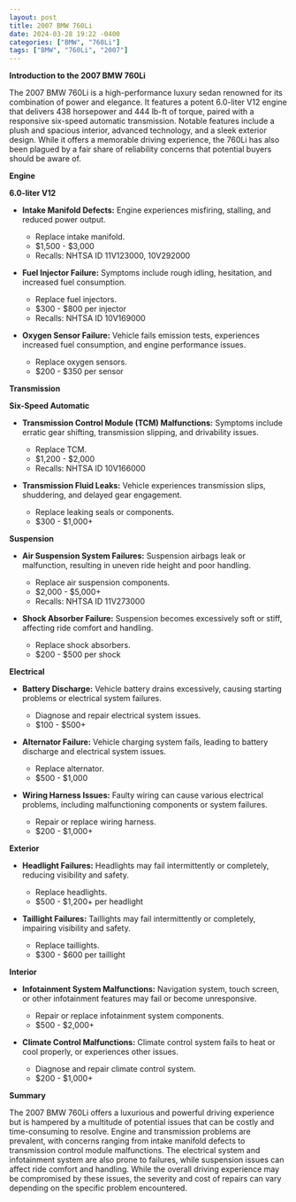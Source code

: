```yaml
---
layout: post
title: 2007 BMW 760Li
date: 2024-03-28 19:22 -0400
categories: ["BMW", "760Li"]
tags: ["BMW", "760Li", "2007"]
---
```

**Introduction to the 2007 BMW 760Li**

The 2007 BMW 760Li is a high-performance luxury sedan renowned for its combination of power and elegance. It features a potent 6.0-liter V12 engine that delivers 438 horsepower and 444 lb-ft of torque, paired with a responsive six-speed automatic transmission. Notable features include a plush and spacious interior, advanced technology, and a sleek exterior design. While it offers a memorable driving experience, the 760Li has also been plagued by a fair share of reliability concerns that potential buyers should be aware of.

**Engine**

**6.0-liter V12**

* **Intake Manifold Defects:** Engine experiences misfiring, stalling, and reduced power output.
    * Replace intake manifold.
    * $1,500 - $3,000
    * Recalls: NHTSA ID 11V123000, 10V292000

* **Fuel Injector Failure:** Symptoms include rough idling, hesitation, and increased fuel consumption.
    * Replace fuel injectors.
    * $300 - $800 per injector
    * Recalls: NHTSA ID 10V169000

* **Oxygen Sensor Failure:** Vehicle fails emission tests, experiences increased fuel consumption, and engine performance issues.
    * Replace oxygen sensors.
    * $200 - $350 per sensor

**Transmission**

**Six-Speed Automatic**

* **Transmission Control Module (TCM) Malfunctions:** Symptoms include erratic gear shifting, transmission slipping, and drivability issues.
    * Replace TCM.
    * $1,200 - $2,000
    * Recalls: NHTSA ID 10V166000

* **Transmission Fluid Leaks:** Vehicle experiences transmission slips, shuddering, and delayed gear engagement.
    * Replace leaking seals or components.
    * $300 - $1,000+

**Suspension**

* **Air Suspension System Failures:** Suspension airbags leak or malfunction, resulting in uneven ride height and poor handling.
    * Replace air suspension components.
    * $2,000 - $5,000+
    * Recalls: NHTSA ID 11V273000

* **Shock Absorber Failure:** Suspension becomes excessively soft or stiff, affecting ride comfort and handling.
    * Replace shock absorbers.
    * $200 - $500 per shock

**Electrical**

* **Battery Discharge:** Vehicle battery drains excessively, causing starting problems or electrical system failures.
    * Diagnose and repair electrical system issues.
    * $100 - $500+

* **Alternator Failure:** Vehicle charging system fails, leading to battery discharge and electrical system issues.
    * Replace alternator.
    * $500 - $1,000

* **Wiring Harness Issues:** Faulty wiring can cause various electrical problems, including malfunctioning components or system failures.
    * Repair or replace wiring harness.
    * $200 - $1,000+

**Exterior**

* **Headlight Failures:** Headlights may fail intermittently or completely, reducing visibility and safety.
    * Replace headlights.
    * $500 - $1,200+ per headlight

* **Taillight Failures:** Taillights may fail intermittently or completely, impairing visibility and safety.
    * Replace taillights.
    * $300 - $600 per taillight

**Interior**

* **Infotainment System Malfunctions:** Navigation system, touch screen, or other infotainment features may fail or become unresponsive.
    * Repair or replace infotainment system components.
    * $500 - $2,000+

* **Climate Control Malfunctions:** Climate control system fails to heat or cool properly, or experiences other issues.
    * Diagnose and repair climate control system.
    * $200 - $1,000+

**Summary**

The 2007 BMW 760Li offers a luxurious and powerful driving experience but is hampered by a multitude of potential issues that can be costly and time-consuming to resolve. Engine and transmission problems are prevalent, with concerns ranging from intake manifold defects to transmission control module malfunctions. The electrical system and infotainment system are also prone to failures, while suspension issues can affect ride comfort and handling. While the overall driving experience may be compromised by these issues, the severity and cost of repairs can vary depending on the specific problem encountered.
